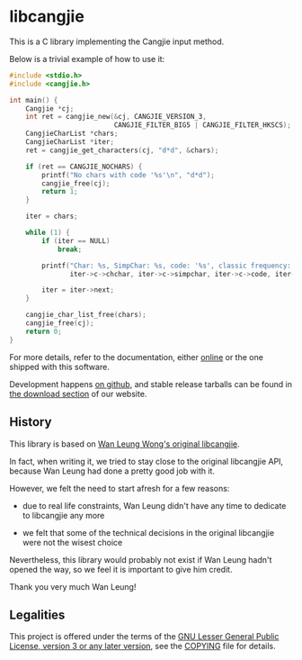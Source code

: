 # libcangjie

This is a C library implementing the Cangjie input method.

Below is a trivial example of how to use it:

```c
#include <stdio.h>
#include <cangjie.h>

int main() {
    Cangjie *cj;
    int ret = cangjie_new(&cj, CANGJIE_VERSION_3,
                          CANGJIE_FILTER_BIG5 | CANGJIE_FILTER_HKSCS);
    CangjieCharList *chars;
    CangjieCharList *iter;
    ret = cangjie_get_characters(cj, "d*d", &chars);

    if (ret == CANGJIE_NOCHARS) {
        printf("No chars with code '%s'\n", "d*d");
        cangjie_free(cj);
        return 1;
    }

    iter = chars;

    while (1) {
        if (iter == NULL)
            break;

        printf("Char: %s, SimpChar: %s, code: '%s', classic frequency: %d\n",
               iter->c->chchar, iter->c->simpchar, iter->c->code, iter->c->frequency);

        iter = iter->next;
    }

    cangjie_char_list_free(chars);
    cangjie_free(cj);
    return 0;
}
```

For more details, refer to the documentation, either
[online](http://cangjians.github.io/projects/libcangjie/documentation)
or the one shipped with this software.

Development happens [on github](https://github.com/Cangjians/libcangjie), and
stable release tarballs can be found in
[the download section](http://cangjians.github.io/downloads/libcangjie/) of
our website.

## History

This library is based on
[Wan Leung Wong's original libcangjie](https://github.com/wanleung/libcangjie).

In fact, when writing it, we tried to stay close to the original libcangjie
API, because Wan Leung had done a pretty good job with it.

However, we felt the need to start afresh for a few reasons:

* due to real life constraints, Wan Leung didn't have any time to dedicate to
  libcangjie any more

* we felt that some of the technical decisions in the original libcangjie were
  not the wisest choice

Nevertheless, this library would probably not exist if Wan Leung hadn't opened
the way, so we feel it is important to give him credit.

Thank you very much Wan Leung!

## Legalities

This project is offered under the terms of the
[GNU Lesser General Public License, version 3 or any later version][lgpl], see
the [COPYING](COPYING) file for details.

[lgpl]: http://www.gnu.org/licenses/lgpl.html
